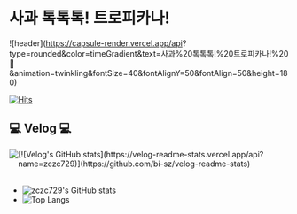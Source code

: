 # 사과 톡톡톡! 트로피카나!

![header](https://capsule-render.vercel.app/api?
type=rounded&color=timeGradient&text=사과%20톡톡톡!%20트로피카나!%20👋
&animation=twinkling&fontSize=40&fontAlignY=50&fontAlign=50&height=180)

[![Hits](https://hits.seeyoufarm.com/api/count/incr/badge.svg?url=https%3A%2F%2Fgithub.com%2Fzczc729&count_bg=%2379C83D&title_bg=%23555555&icon=&icon_color=%23E7E7E7&title=VISITORS&edge_flat=false)](https://hits.seeyoufarm.com)

## 💻 Velog 💻
<div style="display:flex; flex-direction:row;">
    <a href="https://velog.io/@zczc729/posts">
        <img src="https://img.shields.io/badge/
        Velog-20c997?style=for-the-badge&logo=Vimeo&logoColor=white"> 
    </a>
 [![Velog's GitHub stats](https://velog-readme-stats.vercel.app/api?name=zczc729)](https://github.com/bi-sz/velog-readme-stats)
</div><br>

- ![zczc729's GitHub stats](https://github-readme-stats.vercel.app/api?username=zczc729&show_icons=true&theme=dark)
- ![Top Langs](https://github-readme-stats.vercel.app/api/top-langs/?username=zczc729&layout=compact)

